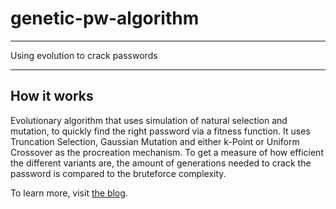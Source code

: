 # genetic-pw-algorithm
___
Using evolution to crack passwords
___

## How it works
Evolutionary algorithm that uses simulation of natural selection and mutation, to quickly find the right password via a fitness function.
It uses Truncation Selection, Gaussian Mutation and either k-Point or Uniform Crossover as the procreation mechanism. 
To get a measure of how efficient the different variants are, the amount of generations needed to crack the password is compared to the bruteforce complexity.

To learn more, visit [the blog](https://manuelsinn.netlify.com/posts/evolution-pw/).
